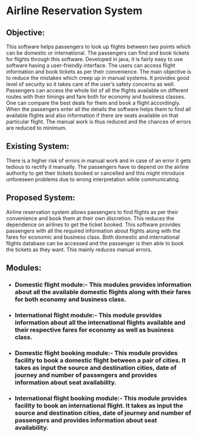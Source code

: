 # Airline Reservation System

## Objective:
This software helps passengers to look up flights between two points which can be domestic or international. The passengers can find and book tickets for flights through this software. Developed in java, it is fairly easy to use software having a user-friendly interface.
					The users can access flight information and book tickets as per their convenience. The main objective is to reduce the mistakes which creep up in manual systems. It provides good level of security so it takes care of the user’s safety concerns as well. Passengers can access the whole list of all the flights available on different routes with their timings and fare both for economy and business classes. One can compare the best deals for them and book a flight accordingly. When the passengers enter all the details the software helps them to find all available flights and also information if there are seats available on that particular flight. The manual work is thus reduced and the chances of errors are reduced to minimum.
## Existing System:
There is a higher risk of errors in manual work and in case of an error it gets tedious to rectify it manually. The passengers have to depend on the airline authority to get their tickets booked or cancelled and this might introduce unforeseen problems due to wrong interpretation while communicating.
## Proposed System:
Airline reservation system allows passengers to find flights as per their convenience and book them at their own discretion. This reduces the dependence on airlines to get the ticket booked. This software provides passengers with all the required information about flights along with the fares for economic and business class. Both domestic and international flights database can be accessed and the passenger is then able to book the tickets as they want. This mainly reduces manual errors.
## Modules:
- ### Domestic flight module:- This modules provides information about all the available domestic flights along with their fares for both economy and business class.
- ### International flight module:- This module provides information about all the international flights available and their respective fares for economy as well as business class.
- ### Domestic flight booking module:- This module provides facility to book a domestic flight between a pair of cities. It takes as input the source and destination cities, date of journey and number of passengers and provides information about seat availability.
- ### International flight booking module:- This module provides facility to book an international flight. It takes as input the source and destination cities, date of journey and number of passengers and provides information about seat availability.
